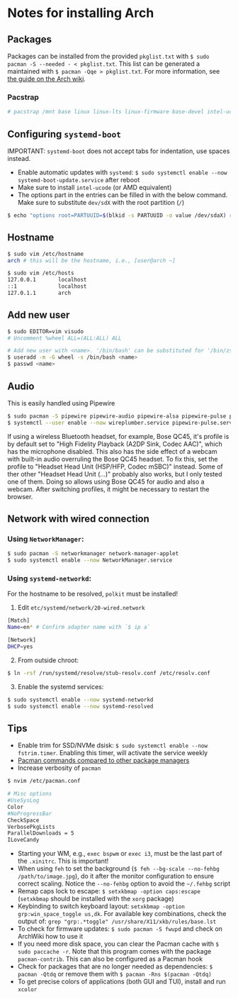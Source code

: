 # Notes for installing Arch

## Packages

Packages can be installed from the provided `pkglist.txt` with `$ sudo pacman -S --needed - < pkglist.txt`. This list
can be generated a maintained with `$ pacman -Qqe > pkglist.txt`. For more information, see
[the guide on the Arch wiki](https://wiki.archlinux.org/title/Pacman/Tips_and_tricks#List_of_installed_packages).

### Pacstrap

```sh
# pacstrap /mnt base linux linux-lts linux-firmware base-devel intel-ucode gvim
```

## Configuring `systemd-boot`

IMPORTANT: `systemd-boot` does not accept tabs for indentation, use spaces instead.

- Enable automatic updates with `systemd`: `$ sudo systemctl enable --now systemd-boot-update.service` after reboot
- Make sure to install `intel-ucode` (or AMD equivalent)
- The options part in the entries can be filled in with the below command. Make sure to substitute `dev/sdX` with the
  root partition (`/`)

```sh
$ echo "options root=PARTUUID=$(blkid -s PARTUUID -o value /dev/sdaX) rw audit=0 nvidia-drm.modeset=1" >> /boot/loader/entries/arch.conf
```

## Hostname

```sh
$ sudo vim /etc/hostname
arch # this will be the hostname, i.e., [user@arch ~]
```

```sh
$ sudo vim /etc/hosts
127.0.0.1       localhost
::1             localhost
127.0.1.1       arch
```

## Add new user

```sh
$ sudo EDITOR=vim visudo
# Uncomment %wheel ALL=(ALL:ALL) ALL

# Add new user with <name>. '/bin/bash' can be substituted for '/bin/zsh' if installed
$ useradd -m -G wheel -s /bin/bash <name>
$ passwd <name>
```

## Audio

This is easily handled using Pipewire

```sh
$ sudo pacman -S pipewire pipewire-audio pipewire-alsa pipewire-pulse pipewire-jack wireplumber
$ systemctl --user enable --now wireplumber.service pipewire-pulse.service
```

If using a wireless Bluetooth headset, for example, Bose QC45, it's profile is by default set to "High Fidelity Playback
(A2DP Sink, Codec AAC)", which has the microphone disabled. This also has the side effect of a webcam with built-in
audio overruling the Bose QC45 headset. To fix this, set the profile to "Headset Head Unit (HSP/HFP, Codec mSBC)"
instead. Some of ther other "Headset Head Unit (...)" probably also works, but I only tested one of them. Doing so
allows using Bose QC45 for audio and also a webcam. After switching profiles, it might be necessary to restart the
browser.

## Network with wired connection

### Using `NetworkManager`:

```sh
$ sudo pacman -S networkmanager network-manager-applet
$ sudo systemctl enable --now NetworkManager.service
```

### Using `systemd-networkd`:

For the hostname to be resolved, `polkit` must be installed!

1. Edit `etc/systemd/network/20-wired.network`

```sh
[Match]
Name=en* # Confirm adapter name with `$ ip a`

[Network]
DHCP=yes
```

2. From outside chroot:

```sh
$ ln -rsf /run/systemd/resolve/stub-resolv.conf /etc/resolv.conf
```

3. Enable the systemd services:

```sh
$ sudo systemctl enable --now systemd-networkd
$ sudo systemctl enable --now systemd-resolved
```

## Tips

- Enable trim for SSD/NVMe dsisk: `$ sudo systemctl enable --now fstrim.timer`. Enabling this timer, will activate the
  service weekly
- [Pacman commands compared to other package managers](https://wiki.archlinux.org/title/Pacman/Rosetta)
- Increase verbosity of `pacman`

```sh
$ nvim /etc/pacman.conf

# Misc options
#UseSysLog
Color
#NoProgressBar
CheckSpace
VerbosePkgLists
ParallelDownloads = 5
ILoveCandy
```

- Starting your WM, e.g., `exec bspwm` or `exec i3`, must be the last part of the `.xinitrc`. This is important!
- When using `feh` to set the background (`$ feh --bg-scale --no-fehbg /path/to/image.jpg`), do it after the monitor
  configuration to ensure correct scaling. Notice the `--no-fehbg` option to avoid the `~/.fehbg` script
- Remap caps lock to escape: `$ setxkbmap -option caps:escape` (`setxkbmap` should be installed with the `xorg` package)
- Keybinding to switch keyboard layout: `setxkbmap -option grp:win_space_toggle us,dk`. For available key combinations,
  check the output of: `grep "grp:.*toggle" /usr/share/X11/xkb/rules/base.lst`
- To check for firmware updates: `$ sudo pacman -S fwupd` and check on ArchWiki how to use it
- If you need more disk space, you can clear the Pacman cache with `$ sudo paccache -r`. Note that this program comes
  with the package `pacman-contrib`. This can also be configured as a Pacman hook
- Check for packages that are no longer needed as dependencies: `$ pacman -Qtdq` or remove them with
  `$ pacman -Rns $(pacman -Qtdq)`
- To get precise colors of applications (both GUI and TUI), install and run `xcolor`
